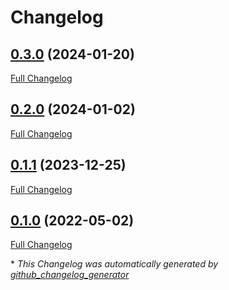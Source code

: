 # Changelog

## [0.3.0](https://github.com/buluma/ansible-role-gotop/tree/0.3.0) (2024-01-20)

[Full Changelog](https://github.com/buluma/ansible-role-gotop/compare/0.2.0...0.3.0)

## [0.2.0](https://github.com/buluma/ansible-role-gotop/tree/0.2.0) (2024-01-02)

[Full Changelog](https://github.com/buluma/ansible-role-gotop/compare/0.1.1...0.2.0)

## [0.1.1](https://github.com/buluma/ansible-role-gotop/tree/0.1.1) (2023-12-25)

[Full Changelog](https://github.com/buluma/ansible-role-gotop/compare/0.1.0...0.1.1)

## [0.1.0](https://github.com/buluma/ansible-role-gotop/tree/0.1.0) (2022-05-02)

[Full Changelog](https://github.com/buluma/ansible-role-gotop/compare/32ebee1f1e42bd1496414bc01ff3f63172777e0d...0.1.0)



\* *This Changelog was automatically generated by [github_changelog_generator](https://github.com/github-changelog-generator/github-changelog-generator)*
